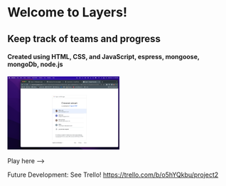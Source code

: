 # Welcome to Layers!

## Keep track of teams and progress

#### Created using HTML, CSS, and JavaScript, espress, mongoose, mongoDb, node.js

<p align-content="center">
    <img src="images/ss1.png" width="50%" height="50%">

</p>




Play here --> 










Future Development:
See Trello!
https://trello.com/b/o5hYQkbu/project2



